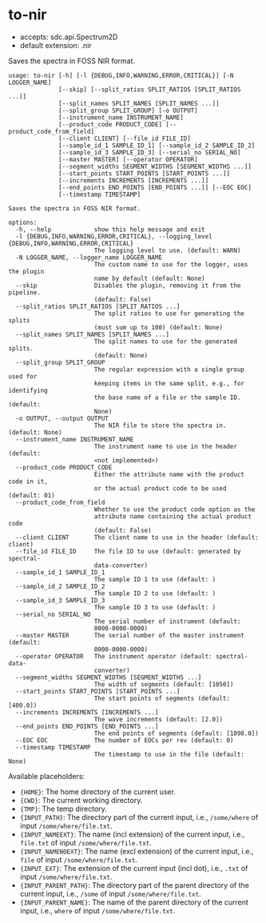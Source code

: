 # to-nir

* accepts: sdc.api.Spectrum2D
* default extension: .nir

Saves the spectra in FOSS NIR format.

```
usage: to-nir [-h] [-l {DEBUG,INFO,WARNING,ERROR,CRITICAL}] [-N LOGGER_NAME]
              [--skip] [--split_ratios SPLIT_RATIOS [SPLIT_RATIOS ...]]
              [--split_names SPLIT_NAMES [SPLIT_NAMES ...]]
              [--split_group SPLIT_GROUP] [-o OUTPUT]
              [--instrument_name INSTRUMENT_NAME]
              [--product_code PRODUCT_CODE] [--product_code_from_field]
              [--client CLIENT] [--file_id FILE_ID]
              [--sample_id_1 SAMPLE_ID_1] [--sample_id_2 SAMPLE_ID_2]
              [--sample_id_3 SAMPLE_ID_3] [--serial_no SERIAL_NO]
              [--master MASTER] [--operator OPERATOR]
              [--segment_widths SEGMENT_WIDTHS [SEGMENT_WIDTHS ...]]
              [--start_points START_POINTS [START_POINTS ...]]
              [--increments INCREMENTS [INCREMENTS ...]]
              [--end_points END_POINTS [END_POINTS ...]] [--EOC EOC]
              [--timestamp TIMESTAMP]

Saves the spectra in FOSS NIR format.

options:
  -h, --help            show this help message and exit
  -l {DEBUG,INFO,WARNING,ERROR,CRITICAL}, --logging_level {DEBUG,INFO,WARNING,ERROR,CRITICAL}
                        The logging level to use. (default: WARN)
  -N LOGGER_NAME, --logger_name LOGGER_NAME
                        The custom name to use for the logger, uses the plugin
                        name by default (default: None)
  --skip                Disables the plugin, removing it from the pipeline.
                        (default: False)
  --split_ratios SPLIT_RATIOS [SPLIT_RATIOS ...]
                        The split ratios to use for generating the splits
                        (must sum up to 100) (default: None)
  --split_names SPLIT_NAMES [SPLIT_NAMES ...]
                        The split names to use for the generated splits.
                        (default: None)
  --split_group SPLIT_GROUP
                        The regular expression with a single group used for
                        keeping items in the same split, e.g., for identifying
                        the base name of a file or the sample ID. (default:
                        None)
  -o OUTPUT, --output OUTPUT
                        The NIR file to store the spectra in. (default: None)
  --instrument_name INSTRUMENT_NAME
                        The instrument name to use in the header (default:
                        <not implemented>)
  --product_code PRODUCT_CODE
                        Either the attribute name with the product code in it,
                        or the actual product code to be used (default: 01)
  --product_code_from_field
                        Whether to use the product code option as the
                        attribute name containing the actual product code
                        (default: False)
  --client CLIENT       The client name to use in the header (default: client)
  --file_id FILE_ID     The file ID to use (default: generated by spectral-
                        data-converter)
  --sample_id_1 SAMPLE_ID_1
                        The sample ID 1 to use (default: )
  --sample_id_2 SAMPLE_ID_2
                        The sample ID 2 to use (default: )
  --sample_id_3 SAMPLE_ID_3
                        The sample ID 3 to use (default: )
  --serial_no SERIAL_NO
                        The serial number of instrument (default:
                        0000-0000-0000)
  --master MASTER       The serial number of the master instrument (default:
                        0000-0000-0000)
  --operator OPERATOR   The instrument operator (default: spectral-data-
                        converter)
  --segment_widths SEGMENT_WIDTHS [SEGMENT_WIDTHS ...]
                        The width of segments (default: [1050])
  --start_points START_POINTS [START_POINTS ...]
                        The start points of segments (default: [400.0])
  --increments INCREMENTS [INCREMENTS ...]
                        The wave increments (default: [2.0])
  --end_points END_POINTS [END_POINTS ...]
                        The end points of segments (default: [1098.0])
  --EOC EOC             The number of EOCs per rev (default: 0)
  --timestamp TIMESTAMP
                        The timestamp to use in the file (default: None)
```

Available placeholders:

* `{HOME}`: The home directory of the current user.
* `{CWD}`: The current working directory.
* `{TMP}`: The temp directory.
* `{INPUT_PATH}`: The directory part of the current input, i.e., `/some/where` of input `/some/where/file.txt`.
* `{INPUT_NAMEEXT}`: The name (incl extension) of the current input, i.e., `file.txt` of input `/some/where/file.txt`.
* `{INPUT_NAMENOEXT}`: The name (excl extension) of the current input, i.e., `file` of input `/some/where/file.txt`.
* `{INPUT_EXT}`: The extension of the current input (incl dot), i.e., `.txt` of input `/some/where/file.txt`.
* `{INPUT_PARENT_PATH}`: The directory part of the parent directory of the current input, i.e., `/some` of input `/some/where/file.txt`.
* `{INPUT_PARENT_NAME}`: The name of the parent directory of the current input, i.e., `where` of input `/some/where/file.txt`.
